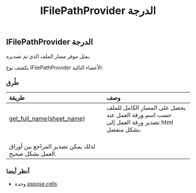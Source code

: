 ﻿---
title: IFilePathProvider الدرجة
second_title: Aspose.Cells for Python via .NET API المراجع
description:
type: docs
weight: 850
url: /ar/python-net/aspose.cells/ifilepathprovider/
is_root: false
---
##  IFilePathProvider الدرجة
يمثل موفر مسار الملف الذي تم تصديره.



يكشف نوع IFilePathProvider الأعضاء التالية:

###  طُرق
| طريقة| وصف|
| :- | :- |
| [get_full_name(sheet_name)](/cells/ar/python-net/aspose.cells/ifilepathprovider/get_full_name/#str) | يحصل على المسار الكامل للملف حسب اسم ورقة العمل عند تصدير ورقة العمل إلى html بشكل منفصل.<br/> لذلك يمكن تصدير المراجع بين أوراق العمل بشكل صحيح.|



###  أنظر أيضا
* وحدة [aspose.cells](..)
